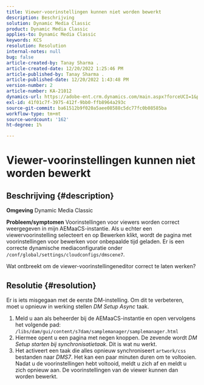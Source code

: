 ```yaml
---
title: Viewer-voorinstellingen kunnen niet worden bewerkt
description: Beschrijving
solution: Dynamic Media Classic
product: Dynamic Media Classic
applies-to: Dynamic Media Classic
keywords: KCS
resolution: Resolution
internal-notes: null
bug: false
article-created-by: Tanay Sharma .
article-created-date: 12/20/2022 1:25:46 PM
article-published-by: Tanay Sharma .
article-published-date: 12/20/2022 1:43:48 PM
version-number: 2
article-number: KA-21012
dynamics-url: https://adobe-ent.crm.dynamics.com/main.aspx?forceUCI=1&pagetype=entityrecord&etn=knowledgearticle&id=9da4f4ca-6980-ed11-81ac-6045bd006239
exl-id: 41f01c7f-3975-412f-9bb0-ffb8964a293c
source-git-commit: ba61512b9f020a5aee08588c5dc77fc0b08585ba
workflow-type: tm+mt
source-wordcount: '162'
ht-degree: 1%

---
```


# Viewer-voorinstellingen kunnen niet worden bewerkt

## Beschrijving {#description}

<b>Omgeving</b>
Dynamic Media Classic


<b>Probleem/symptomen</b>
Voorinstellingen voor viewers worden correct weergegeven in mijn AEMaaCS-instantie.
Als u echter een viewervoorinstelling selecteert en op Bewerken klikt, wordt de pagina met voorinstellingen voor bewerken voor onbepaalde tijd geladen.
Er is een correcte dynamische mediaconfiguratie onder `/conf/global/settings/cloudconfigs/dmscene7`.

Wat ontbreekt om de viewer-voorinstellingeneditor correct te laten werken?


## Resolutie {#resolution}


Er is iets misgegaan met de eerste DM-instelling. Om dit te verbeteren, moet u opnieuw in werking stellen *DM Setup Async* taak.

1. Meld u aan als beheerder bij de AEMaaCS-instantie en open vervolgens het volgende pad: `/libs/dam/gui/content/s7dam/samplemanager/samplemanager.html`
2. Hiermee opent u een pagina met negen knoppen. De zevende wordt *DM Setup starten bij synchronisatietaak*. Dit is wat nu werkt.
3. Het activeert een taak die alles opnieuw synchroniseert `artwork/css` bestanden naar *DMS7*. Het kan een paar minuten duren om te voltooien. Nadat u de voorinstellingen hebt voltooid, meldt u zich af en meldt u zich opnieuw aan. De voorinstellingen van de viewer kunnen dan worden bewerkt.
